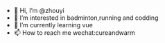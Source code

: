 - 👋 Hi, I’m @zhouyi
- 👀 I’m interested in badminton,running and codding
- 🌱 I’m currently learning vue
- 📫 How to reach me wechat:cureandwarm

<!---
W08e/W08e is a ✨ special ✨ repository because its `README.md` (this file) appears on your GitHub profile.
You can click the Preview link to take a look at your changes.
--->
